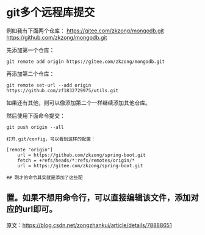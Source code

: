 # git多个远程库提交

例如我有下面两个仓库： 
https://gitee.com/zkzong/mongodb.git 
https://github.com/zkzong/mongodb.git

先添加第一个仓库： 

```shell
git remote add origin https://gitee.com/zkzong/mongodb.git 
```

再添加第二个仓库： 

```shell
git remote set-url --add origin https://github.com/zf1832729975/utils.git
```

如果还有其他，则可以像添加第二个一样继续添加其他仓库。

然后使用下面命令提交： 

```
git push origin --all
```



```
打开.git/config，可以看到这样的配置：

[remote "origin"]
    url = https://github.com/zkzong/spring-boot.git
    fetch = +refs/heads/*:refs/remotes/origin/*
    url = https://gitee.com/zkzong/spring-boot.git

## 刚才的命令其实就是添加了这些配
```

置。如果不想用命令行，可以直接编辑该文件，添加对应的url即可。
--------------------- 

原文：https://blog.csdn.net/zongzhankui/article/details/78888651 
